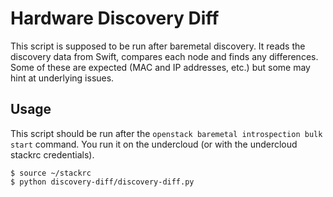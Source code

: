 Hardware Discovery Diff
=======================

This script is supposed to be run after baremetal discovery. It reads
the discovery data from Swift, compares each node and finds any
differences. Some of these are expected (MAC and IP addresses, etc.)
but some may hint at underlying issues.


Usage
-----

This script should be run after the `openstack baremetal introspection
bulk start` command. You run it on the undercloud (or with the
undercloud stackrc credentials).


    $ source ~/stackrc
    $ python discovery-diff/discovery-diff.py
